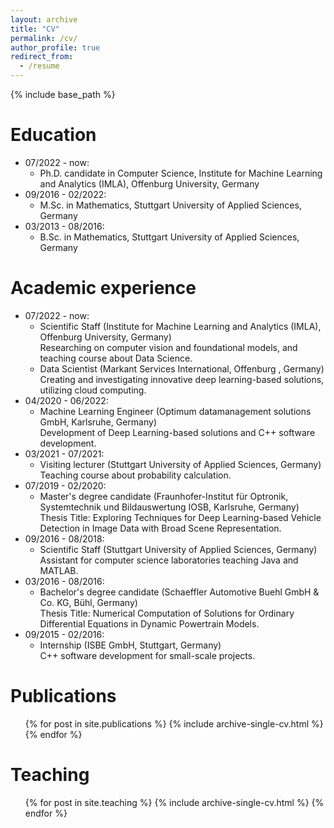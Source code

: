```yaml
---
layout: archive
title: "CV"
permalink: /cv/
author_profile: true
redirect_from:
  - /resume
---
```


{% include base_path %}

Education
======
* 07/2022 - now:
  * Ph.D. candidate in Computer Science, Institute for Machine Learning and Analytics (IMLA), Offenburg University, Germany
* 09/2016 - 02/2022:
  * M.Sc. in Mathematics, Stuttgart University of Applied Sciences, Germany
* 03/2013 - 08/2016:
  * B.Sc. in Mathematics, Stuttgart University of Applied Sciences, Germany

Academic experience
======
* 07/2022 - now:
  * Scientific Staff (Institute for Machine Learning and Analytics (IMLA), Offenburg University, Germany)<br>
  Researching on computer vision and foundational models, and teaching course about Data Science.
  * Data Scientist (Markant Services International, Offenburg , Germany)<br>
  Creating and investigating innovative deep learning-based solutions, utilizing cloud computing.
* 04/2020 - 06/2022:
  * Machine Learning Engineer (Optimum datamanagement solutions GmbH, Karlsruhe, Germany)<br>
  Development of Deep Learning-based solutions and C++ software development.
* 03/2021 - 07/2021:
  * Visiting lecturer (Stuttgart University of Applied Sciences, Germany)<br>
  Teaching course about probability calculation.
* 07/2019 - 02/2020:
  * Master's degree candidate (Fraunhofer-Institut für Optronik, Systemtechnik und Bildauswertung IOSB, Karlsruhe, Germany)<br>
  Thesis Title: Exploring Techniques for Deep Learning-based Vehicle Detection in Image Data with Broad Scene Representation.
* 09/2016 - 08/2018:
  * Scientific Staff (Stuttgart University of Applied Sciences, Germany)<br>
  Assistant for computer science laboratories teaching Java and MATLAB.
* 03/2016 - 08/2016:
  * Bachelor's degree candidate (Schaeffler Automotive Buehl GmbH & Co. KG, Bühl, Germany)<br>
  Thesis Title: Numerical Computation of Solutions for Ordinary Differential Equations in Dynamic Powertrain Models.
* 09/2015 - 02/2016:
  * Internship (ISBE GmbH, Stuttgart, Germany)<br>
  C++ software development for small-scale projects.

Publications
======
  <ul>{% for post in site.publications %}
    {% include archive-single-cv.html %}
  {% endfor %}</ul>

Teaching
======
  <ul>{% for post in site.teaching %}
    {% include archive-single-cv.html %}
  {% endfor %}</ul>